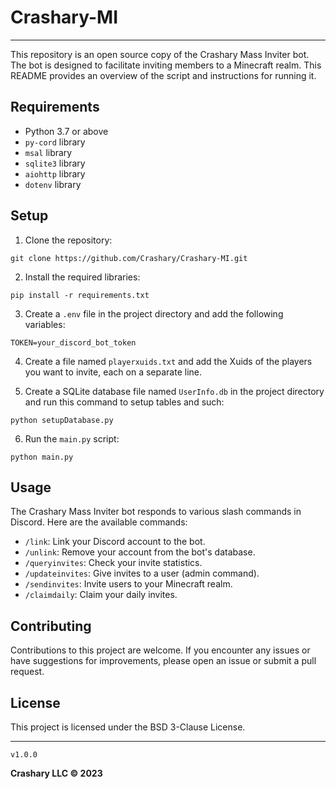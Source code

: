 # Crashary-MI
---
This repository is an open source copy of the Crashary Mass Inviter bot. The bot is designed to facilitate inviting members to a Minecraft realm. This README provides an overview of the script and instructions for running it.

## Requirements
- Python 3.7 or above
- `py-cord` library
- `msal` library
- `sqlite3` library
- `aiohttp` library
- `dotenv` library

## Setup

1. Clone the repository:
```
git clone https://github.com/Crashary/Crashary-MI.git
```

2. Install the required libraries:
```
pip install -r requirements.txt
```

3. Create a `.env` file in the project directory and add the following variables:
```
TOKEN=your_discord_bot_token
```

4. Create a file named `playerxuids.txt` and add the Xuids of the players you want to invite, each on a separate line.

5. Create a SQLite database file named `UserInfo.db` in the project directory and run this command to setup tables and such:
```
python setupDatabase.py
```

6. Run the `main.py` script:
```
python main.py
```

## Usage

The Crashary Mass Inviter bot responds to various slash commands in Discord. Here are the available commands:

- `/link`: Link your Discord account to the bot.
- `/unlink`: Remove your account from the bot's database.
- `/queryinvites`: Check your invite statistics.
- `/updateinvites`: Give invites to a user (admin command).
- `/sendinvites`: Invite users to your Minecraft realm.
- `/claimdaily`: Claim your daily invites.

## Contributing

Contributions to this project are welcome. If you encounter any issues or have suggestions for improvements, please open an issue or submit a pull request.

## License

This project is licensed under the BSD 3-Clause License.

---
``v1.0.0`` 

**Crashary LLC © 2023**
